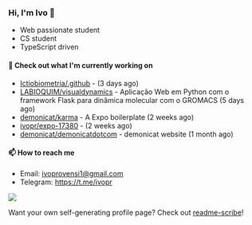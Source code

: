 ### Hi, I'm Ivo 👋

* Web passionate student
* CS student
* TypeScript driven

#### 👷 Check out what I'm currently working on

- [Ictiobiometria/.github](https://github.com/Ictiobiometria/.github) -  (3 days ago)
- [LABIOQUIM/visualdynamics](https://github.com/LABIOQUIM/visualdynamics) - Aplicação Web em Python com o framework Flask para dinâmica molecular com o GROMACS (5 days ago)
- [demonicat/karma](https://github.com/demonicat/karma) - A Expo boilerplate (2 weeks ago)
- [ivopr/expo-17380](https://github.com/ivopr/expo-17380) -  (2 weeks ago)
- [demonicat/demonicatdotcom](https://github.com/demonicat/demonicatdotcom) - demonicat website (1 month ago)

#### 📫 How to reach me

- Email: [ivoprovensi1@gmail.com](mailto://ivoprovensi1@gmail.com)
- Telegram: https://t.me/ivopr

![](https://github-readme-stats.vercel.app/api/top-langs/?username=ivopr&layout=compact&theme=react)

Want your own self-generating profile page? Check out [readme-scribe](https://github.com/muesli/readme-scribe)!
